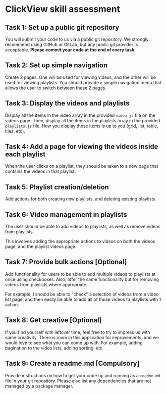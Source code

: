 # ClickView skill assessment

## Task 1: Set up a public git repository

You will submit your code to us via a public git repository. We strongly recommend using GitHub or GitLab, but any public git provider is acceptable. **Please commit your code at the end of every task.**
 
## Task 2: Set up simple navigation

Create 2 pages. One will be used for viewing videos, and the other will be used for viewing playlists. You should provide a simple navigation menu that allows the user to switch between these 2 pages.

## Task 3: Display the videos and playlists

Display all the items in the video array in the provided `video.js` file on the videos page. Then, display all the items in the playlists array in the provided `playlists.js` file. How you display these items is up to you (grid, list, table, tiles, etc).

## Task 4: Add a page for viewing the videos inside each playlist

When the user clicks on a playlist, they should be taken to a new page that contains the videos in that playlist.

## Task 5: Playlist creation/deletion

Add actions for both creating new playlists, and deleting existing playlists.

## Task 6: Video management in playlists

The user should be able to add videos to playlists, as well as remove videos from playlists.

This involves adding the appropriate actions to videos on both the videos page, and the playlist videos page.

## Task 7: Provide bulk actions [Optional]

Add functionality for users to be able to add multiple videos to playlists at once using checkboxes. Also, offer the same functionality but for removing videos from playlists where appropriate.

For example, I should be able to "check" a selection of videos from a video list page, and then easily be able to add all of those videos to playlists with 1 action.

## Task 8: Get creative [Optional]

If you find yourself with leftover time, feel free to try to impress us with some creativity. There is room in this application for improvements, and we would love to see what you can come up with. For example, adding pagination to the video lists, adding sorting, etc.

## Task 9: Create a readme.md [Compulsory]

Provide instructions on how to get your code up and running as a `readme.md` file in your git repository. Please also list any dependencies that are not managed by a package manager.